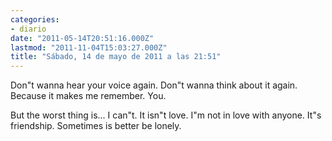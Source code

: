 ```yaml
---
categories:
- diario
date: "2011-05-14T20:51:16.000Z"
lastmod: "2011-11-04T15:03:27.000Z"
title: "Sábado, 14 de mayo de 2011 a las 21:51"
---
```


Don"t wanna hear your voice again. Don"t wanna think about it again. Because it makes me remember. You.

But the worst thing is... I can"t.
It isn"t love. I"m not in love with anyone.
It"s friendship. Sometimes is better be lonely.